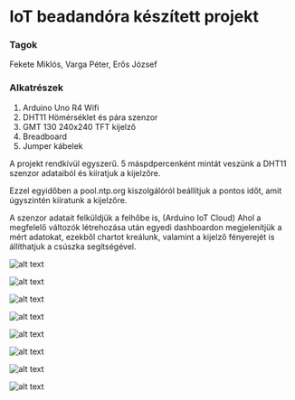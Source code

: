 # IoT beadandóra készített projekt

### Tagok
Fekete Miklós,
Varga Péter,
Erős József

### Alkatrészek

1. Arduino Uno R4 Wifi
2. DHT11 Hömérséklet és pára szenzor
3. GMT 130 240x240 TFT kijelző
4. Breadboard
5. Jumper kábelek

A projekt rendkívül egyszerű. 5 máspdpercenként mintát veszünk a DHT11 szenzor adataiból és kiíratjuk a kijelzőre.

Ezzel egyidőben a pool.ntp.org kiszolgálóról beállítjuk a pontos időt, amit úgyszintén kiíratunk a kijelzőre.

A szenzor adatait felküldjük a felhőbe is, (Arduino IoT Cloud) Ahol a megfelelő változók létrehozása után egyedi dashboardon megjelenítjük a mért adatokat, ezekből chartot kreálunk, valamint a kijelző fényerejét is állíthatjuk a csúszka segítségével.

![alt text](IMG_4441.jpg)

![alt text](IMG_4439.jpg)

![alt text](IMG_4440.jpg)

![alt text](IMG_4442.jpg)

![alt text](IMG_4373.PNG)

![alt text](IMG_4374.PNG)

![alt text](IMG_4375.PNG)

![alt text](Wiring_Diagram.png)
